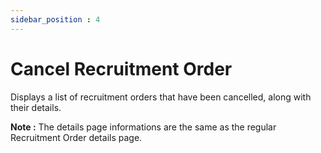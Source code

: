 ```yaml
---
sidebar_position : 4
---
```


# Cancel Recruitment Order

Displays a list of recruitment orders that have been cancelled, along with their details.

  **Note :** The details page informations are the same as the regular Recruitment Order details page.